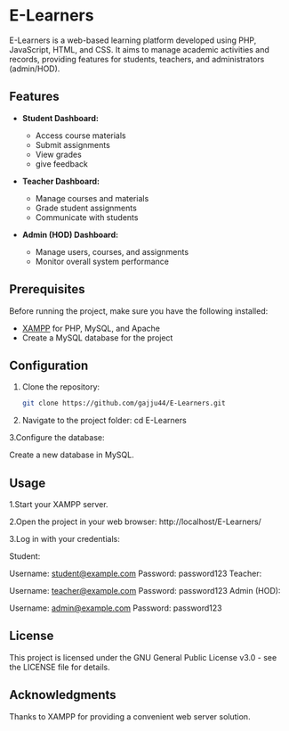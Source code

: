 # E-Learners

E-Learners is a web-based learning platform developed using PHP, JavaScript, HTML, and CSS. It aims to manage academic activities and records, providing features for students, teachers, and administrators (admin/HOD).

## Features

- **Student Dashboard:**
  - Access course materials
  - Submit assignments
  - View grades
  - give feedback

- **Teacher Dashboard:**
  - Manage courses and materials
  - Grade student assignments
  - Communicate with students

- **Admin (HOD) Dashboard:**
  - Manage users, courses, and assignments
  - Monitor overall system performance

## Prerequisites

Before running the project, make sure you have the following installed:

- [XAMPP](https://www.apachefriends.org/index.html) for PHP, MySQL, and Apache
- Create a MySQL database for the project

## Configuration

1. Clone the repository:

   ```bash
   git clone https://github.com/gajju44/E-Learners.git

2. Navigate to the project folder:
   cd E-Learners

3.Configure the database:

Create a new database in MySQL.

## Usage

1.Start your XAMPP server.

2.Open the project in your web browser:  http://localhost/E-Learners/

3.Log in with your credentials:

Student:

Username: student@example.com
Password: password123
Teacher:

Username: teacher@example.com
Password: password123
Admin (HOD):

Username: admin@example.com
Password: password123

## License
This project is licensed under the GNU General Public License v3.0 - see the LICENSE file for details.

## Acknowledgments
Thanks to XAMPP for providing a convenient web server solution.
